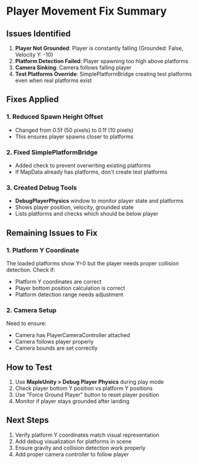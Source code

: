 # Player Movement Fix Summary

## Issues Identified

1. **Player Not Grounded**: Player is constantly falling (Grounded: False, Velocity Y: -10)
2. **Platform Detection Failed**: Player spawning too high above platforms
3. **Camera Sinking**: Camera follows falling player
4. **Test Platforms Override**: SimplePlatformBridge creating test platforms even when real platforms exist

## Fixes Applied

### 1. Reduced Spawn Height Offset
- Changed from 0.5f (50 pixels) to 0.1f (10 pixels)
- This ensures player spawns closer to platforms

### 2. Fixed SimplePlatformBridge
- Added check to prevent overwriting existing platforms
- If MapData already has platforms, don't create test platforms

### 3. Created Debug Tools
- **DebugPlayerPhysics** window to monitor player state and platforms
- Shows player position, velocity, grounded state
- Lists platforms and checks which should be below player

## Remaining Issues to Fix

### 1. Platform Y Coordinate
The loaded platforms show Y=0 but the player needs proper collision detection. Check if:
- Platform Y coordinates are correct
- Player bottom position calculation is correct
- Platform detection range needs adjustment

### 2. Camera Setup
Need to ensure:
- Camera has PlayerCameraController attached
- Camera follows player properly
- Camera bounds are set correctly

## How to Test

1. Use **MapleUnity > Debug Player Physics** during play mode
2. Check player bottom Y position vs platform Y positions
3. Use "Force Ground Player" button to reset player position
4. Monitor if player stays grounded after landing

## Next Steps

1. Verify platform Y coordinates match visual representation
2. Add debug visualization for platforms in scene
3. Ensure gravity and collision detection work properly
4. Add proper camera controller to follow player